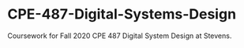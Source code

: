 # CPE-487-Digital-Systems-Design

Coursework for Fall 2020 CPE 487 Digital System Design at Stevens.
